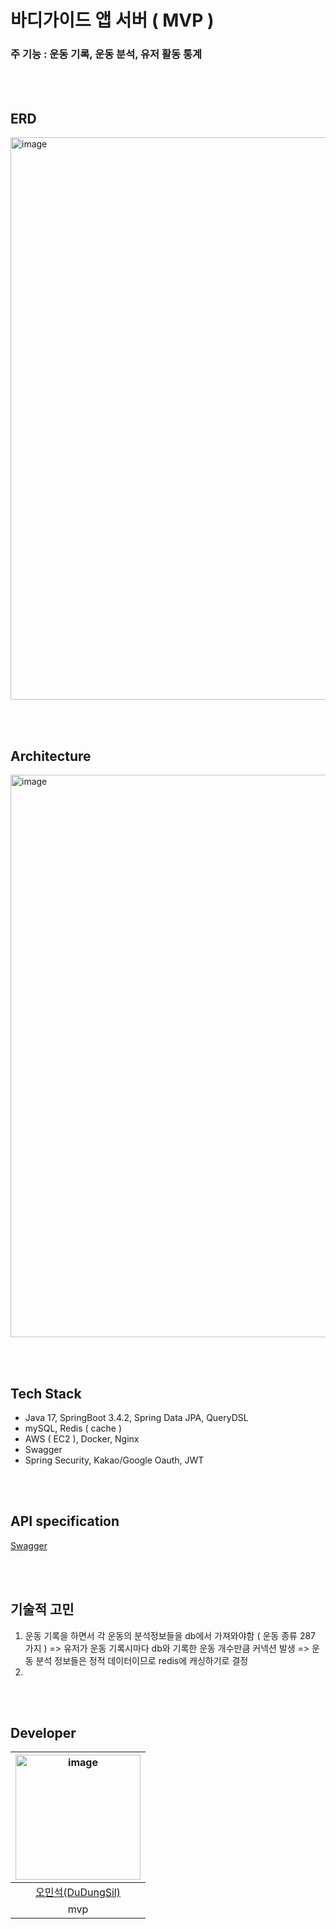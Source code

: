 # 바디가이드 앱 서버 ( MVP ) 

### 주 기능 : 운동 기록, 운동 분석, 유저 활동 통계 

<br/><br/>

## ERD

<img width="900" alt="image" src="https://github.com/user-attachments/assets/0ad9f658-bf1a-434c-b941-dd5281fb85dc">

<br/><br/>

## Architecture

<img width="900" alt="image" src="https://github.com/user-attachments/assets/db496e61-8c3a-456a-9219-fed31fbadd28">

<br/><br/>

## Tech Stack
- Java 17, SpringBoot 3.4.2, Spring Data JPA, QueryDSL
- mySQL, Redis ( cache )
- AWS ( EC2 ), Docker, Nginx
- Swagger
- Spring Security, Kakao/Google Oauth, JWT

<br/><br/>

## API specification
 
[Swagger](https://api.bodyguide.co.kr/swagger-ui/index.html#/)

<br/><br/>

## 기술적 고민

1. 운동 기록을 하면서 각 운동의 분석정보들을 db에서 가져와야함 ( 운동 종류 287 가지 )
    => 유저가 운동 기록시마다 db와 기록한 운동 개수만큼 커넥션 발생
    => 운동 분석 정보들은 정적 데이터이므로 redis에 캐싱하기로 결정
2. 

<br/><br/>

## Developer

|<img width="200" alt="image" src="" />|
|:--:|
|[오민석(DuDungSil)](https://github.com/DuDungSil)|
|mvp|

<br/><br/>

<!--## Article ( 블로그, 유튜브 등 )-->

